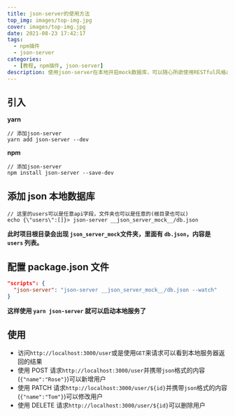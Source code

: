 ```yaml
---
title: json-server的使用方法
top_img: images/top-img.jpg
cover: images/top-img.jpg
date: 2021-08-23 17:42:17
tags:
  - npm插件
  - json-server
categories:
  - [教程, npm插件, json-server]
description: 使用json-server在本地开启mock数据库，可以随心所欲使用RESTful风格api
---
```


## 引入

**yarn**

```shell
// 添加json-server
yarn add json-server --dev
```

**npm**

```shell
// 添加json-server
npm install json-server --save-dev
```

## 添加 json 本地数据库

```shell
// 这里的users可以是任意api字段，文件夹也可以是任意的(根目录也可以)
echo {\"users\":[]}> json-server __json_server_mock__/db.json
```

**此时项目根目录会出现 `json_server_mock`文件夹，里面有 `db.json`，内容是 `users` 列表。**

## 配置 package.json 文件

```json
"scripts": {
  "json-server": "json-server __json_server_mock__/db.json --watch"
}
```

**这样使用 `yarn json-server` 就可以启动本地服务了**

## 使用

- 访问`http://localhost:3000/user`或是使用`GET`来请求可以看到本地服务器返回的结果
- 使用 POST 请求`http://localhost:3000/user`并携带`json`格式的内容(`{"name":"Rose"}`)可以新增用户
- 使用 PATCH 请求`http://localhost:3000/user/${id}`并携带`json`格式的内容(`{"name":"Tom"}`)可以修改用户
- 使用 DELETE 请求`http://localhost:3000/user/${id}`可以删除用户
